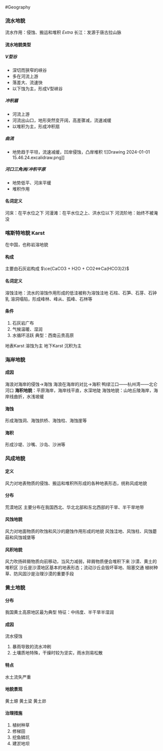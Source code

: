 #Geography 
### 流水地貌
流水作用：侵蚀、搬运和堆积
*Extra* 长江：发源于唐古拉山脉
#### 流水地貌类型
##### V型谷
- 深切而狭窄的峡谷
- 多在河流上游
- 落差大、流速快
- 以下蚀为主，形成V型峡谷
##### 冲积扇
- 河流上游
- 河流出山口，地形突然变开阔，高差骤减，流速减缓
- 以堆积为主，形成冲积扇
##### 曲流
- 地势趋于平坦，流速减缓，凹岸侵蚀，凸岸堆积
![[Drawing 2024-01-01 15.46.24.excalidraw.png]]
##### 河口三角洲/冲积平原
- 地势低平、河床平缓
- 堆积作用

#### 名词定义
河床：在平水位之下
河漫滩：在平水位之上、洪水位以下
河流阶地：始终不被淹没
### 喀斯特地貌 Karst
在中国，也称岩溶地貌
#### 构成
主要由石灰岩构成 $\ce{CaCO3 + H2O + CO2<=>Ca(HCO3)2}$
#### 名词定义
溶蚀洼地：流水的溶蚀作用形成的低洼被称为溶蚀洼地
石柱、石笋、石芽、石钟乳
溶洞塌陷，形成峰林、峰从、孤峰、石林等
#### 条件
1. 石灰岩广布
2. 气候温暖、湿润
3. 水循环活跃
典型：西南云贵高原

地表Karst 溶蚀为主
地下Karst 沉积为主
### 海岸地貌
#### 成因
海浪对海岸的侵蚀$\longrightarrow$海蚀
海浪在海岸的对比$\longrightarrow$海积
鸭绿江口——杭州湾——北仑河口
**海积地貌**：平原海岸，海岸线平直，水深地陡
海蚀地貌：山地丘陵海岸，海岸线曲折，水浅坡缓
#### 海蚀
形成海蚀洞、海蚀拱桥、海蚀柱、海蚀崖等
#### 海积
形成沙堤、沙嘴、沙岛、沙洲等
### 风成地貌
#### 定义
风力对地表物质的侵蚀、搬运和堆积所形成的各种地表形态，统称风成地貌
#### 分布
荒漠地区
主要分布在我国西北、华北北部和东北西部的干旱、半干旱地带
#### 风蚀地貌
风力对地面物质的吹蚀和风沙的磨蚀作用形成的地貌
风蚀洼地、风蚀柱、风蚀蘑菇和风蚀城堡等
#### 风积地貌
风力吹扬碎屑物质向前移动，当风力减弱，碎屑物质便会堆积下来
沙漠、黄土的堆积区
沙丘是沙漠地区基本的地表形态；流动沙丘会毁坏草地、阻塞交通
植树种草、防风固沙是治理沙漠的重要手段
### 黄土地貌
#### 分布
我国黄土高原地区最为典型
特征：中纬度、半干旱半湿润
#### 成因
流水侵蚀
1. 暴雨导致的流水冲刷
2. 土壤质地特殊，干燥时较为坚实，雨水则易松散
#### 特点
水土流失严重
#### 地貌景观
黄土塬 黄土梁 黄土峁
#### 治理措施
1. 植树种草
2. 修梯田
3. 挖鱼鳞坑
4. 建淤地坝